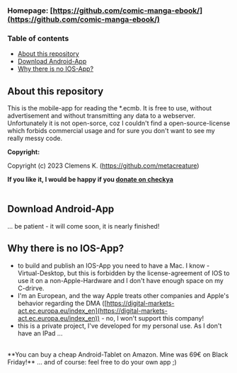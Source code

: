 ### Homepage: [https://github.com/comic-manga-ebook/](https://github.com/comic-manga-ebook/)

### Table of contents
- [About this repository](#about-this-repository)
- [Download Android-App](#download-android-app)
- [Why there is no IOS-App?](#why-there-is-no-ios-app)


## About this repository
This is the mobile-app for reading the *.ecmb. It is free to use, without advertisement and without transmitting any data to a webserver.<br />
Unfortunately it is not open-sorce, coz I couldn't find a open-source-license which forbids commercial usage and for sure you don't want to see my really messy code.

**Copyright:**

Copyright (c) 2023 Clemens K. (https://github.com/metacreature)

**If you like it, I would be happy if you  [donate on checkya](https://checkya.com/1hhp2cpit9eha/payme)**<br /><br />


## Download Android-App

... be patient - it will come soon, it is nearly finished!

## Why there is no IOS-App?

- to build and publish an IOS-App you need to have a Mac. I know - Virtual-Desktop, but this is forbidden by the license-agreement of IOS to use it on a non-Apple-Hardware and I don't have enough space on my C-drirve. 
- I'm an European, and the way Apple treats other companies and Apple's behavior regarding the DMA ([https://digital-markets-act.ec.europa.eu/index_en](https://digital-markets-act.ec.europa.eu/index_en)) - no, I won't support this company!
- this is a private project, I've developed for my personal use. As I don't have an IPad ...
<br />
**You can buy a cheap Android-Tablet on Amazon. Mine was 69€ on Black Friday!**
... and of course: feel free to do your own app ;)
